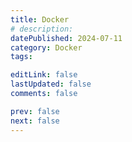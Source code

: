 ```yaml
---
title: Docker
# description:
datePublished: 2024-07-11
category: Docker
tags:

editLink: false
lastUpdated: false
comments: false

prev: false
next: false
---
```


<RouteCatalog :category="$frontmatter.category" />
